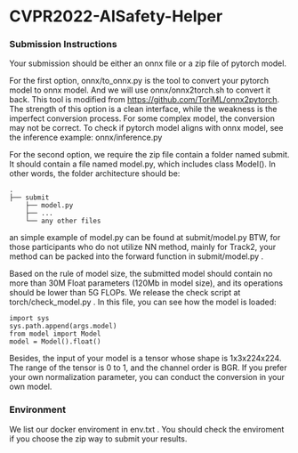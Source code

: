 # CVPR2022-AISafety-Helper

### Submission Instructions

Your submission should be either an onnx file or a zip file of pytorch model.
  
For the first option, onnx/to_onnx.py is the tool to convert your pytorch model to onnx model. And we will use onnx/onnx2torch.sh to convert it back. This tool is modified from https://github.com/ToriML/onnx2pytorch. The strength of this option is a clean interface, while the weakness is the imperfect conversion process. For some complex model, the conversion may not be correct. To check if pytorch model aligns with onnx model, see the inference example: onnx/inference.py
  
For the second option, we require the zip file contain a folder named submit. It should contain a file named model.py, which includes class Model(). In other words, the folder architecture should be:
	
```Shell
.
├── submit
    ├── model.py
    ├── ...
    └── any other files
```

an simple example of model.py can be found at submit/model.py BTW, for those participants who do not utilize NN method, mainly for Track2, your method can be packed into the forward function in submit/model.py .

Based on the rule of model size, the submitted model should contain no more than 30M Float parameters (120Mb in model size), and its operations should be lower than 5G FLOPs. We release the check script at torch/check_model.py . In this file, you can see how the model is loaded:

```Shell
import sys
sys.path.append(args.model) 
from model import Model
model = Model().float()
```

Besides, the input of your model is a tensor whose shape is 1x3x224x224. The range of the tensor is 0 to 1, and the channel order is BGR. If you prefer your own normalization parameter, you can conduct the conversion in your own model.


### Environment

We list our docker enviroment in env.txt . You should check the enviroment if you choose the zip way to submit your results.
